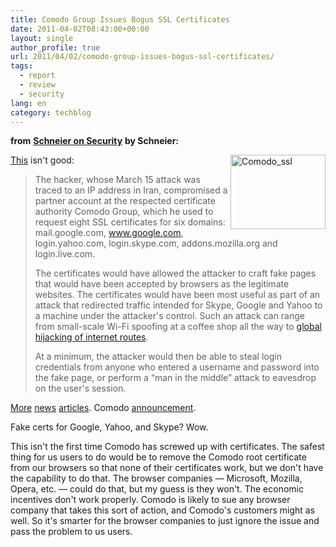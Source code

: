 ```yaml
---
title: Comodo Group Issues Bogus SSL Certificates
date: 2011-04-02T08:43:00+00:00
layout: single
author_profile: true
url: 2011/04/02/comodo-group-issues-bogus-ssl-certificates/
tags:
  - report
  - review
  - security
lang: en
category: techblog
---
```

**from** <a href="http://boelectronic.blogspot.com/www.schneier.com" target="_blank"><strong>Schneier on Security</strong></a> **by Schneier:**

[<img title="Comodo_ssl" border="0" alt="Comodo_ssl" align="right" src="http://lh6.ggpht.com/_vaUVXcmC3OI/TZbataFG2ZI/AAAAAAAADzg/n-Zbjz-v6rA/Comodo_ssl%5B5%5D.jpg?imgmax=800" width="152" height="119" />This](http://www.wired.com/threatlevel/2011/03/comodo-compromise/) isn't good:

> The hacker, whose March 15 attack was traced to an IP address in Iran, compromised a partner account at the respected certificate authority Comodo Group, which he used to request eight SSL certificates for six domains: mail.google.com, www.google.com, login.yahoo.com, login.skype.com, addons.mozilla.org and login.live.com. 
> 
> The certificates would have allowed the attacker to craft fake pages that would have been accepted by browsers as the legitimate websites. The certificates would have been most useful as part of an attack that redirected traffic intended for Skype, Google and Yahoo to a machine under the attacker's control. Such an attack can range from small-scale Wi-Fi spoofing at a coffee shop all the way to [global hijacking of internet routes](http://www.wired.com/threatlevel/2008/08/revealed-the-in/).
> 
> At a minimum, the attacker would then be able to steal login credentials from anyone who entered a username and password into the fake page, or perform a &#8220;man in the middle&#8221; attack to eavesdrop on the user's session.

[More](http://threatpost.com/en_us/blogs/phony-web-certificates-issued-google-yahoo-skype-others-032311#) [news](http://www.bbc.co.uk/news/technology-12847072) [articles](http://www.zdnet.com/blog/security/microsoft-warns-fraudulent-digital-certificates-issued-for-high-value-websites/8488http://www.zdnet.com/blog/security/microsoft-warns-fraudulent-digital-certificates-issued-for-high-value-websites/8488). Comodo [announcement](https://www.comodo.com/Comodo-Fraud-Incident-2011-03-23.html).

Fake certs for Google, Yahoo, and Skype? Wow.

This isn't the first time Comodo has screwed up with certificates. The safest thing for us users to do would be to remove the Comodo root certificate from our browsers so that none of their certificates work, but we don't have the capability to do that. The browser companies &#8212; Microsoft, Mozilla, Opera, etc. &#8212; could do that, but my guess is they won't. The economic incentives don't work properly. Comodo is likely to sue any browser company that takes this sort of action, and Comodo's customers might as well. So it's smarter for the browser companies to just ignore the issue and pass the problem to us users.
